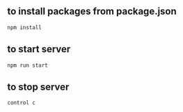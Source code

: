 ## to install packages from package.json

```bash
npm install
```

## to start server

```bash
npm run start
```

## to stop server

```
control c
```
